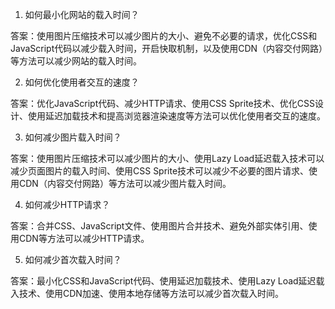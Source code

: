 

1. 如何最小化网站的载入时间？

答案：使用图片压缩技术可以减少图片的大小、避免不必要的请求，优化CSS和JavaScript代码以减少载入时间，开启快取机制，以及使用CDN（内容交付网路）等方法可以减少网站的载入时间。

2. 如何优化使用者交互的速度？

答案：优化JavaScript代码、减少HTTP请求、使用CSS Sprite技术、优化CSS设计、使用延迟加载技术和提高浏览器渲染速度等方法可以优化使用者交互的速度。

3. 如何减少图片载入时间？

答案：使用图片压缩技术可以减少图片的大小、使用Lazy Load延迟载入技术可以减少页面图片的载入时间、使用CSS Sprite技术可以减少不必要的图片请求、使用CDN（内容交付网路）等方法可以减少图片载入时间。

4. 如何减少HTTP请求？

答案：合并CSS、JavaScript文件、使用图片合并技术、避免外部实体引用、使用CDN等方法可以减少HTTP请求。

5. 如何减少首次载入时间？

答案：最小化CSS和JavaScript代码、使用延迟加载技术、使用Lazy Load延迟载入技术、使用CDN加速、使用本地存储等方法可以减少首次载入时间。